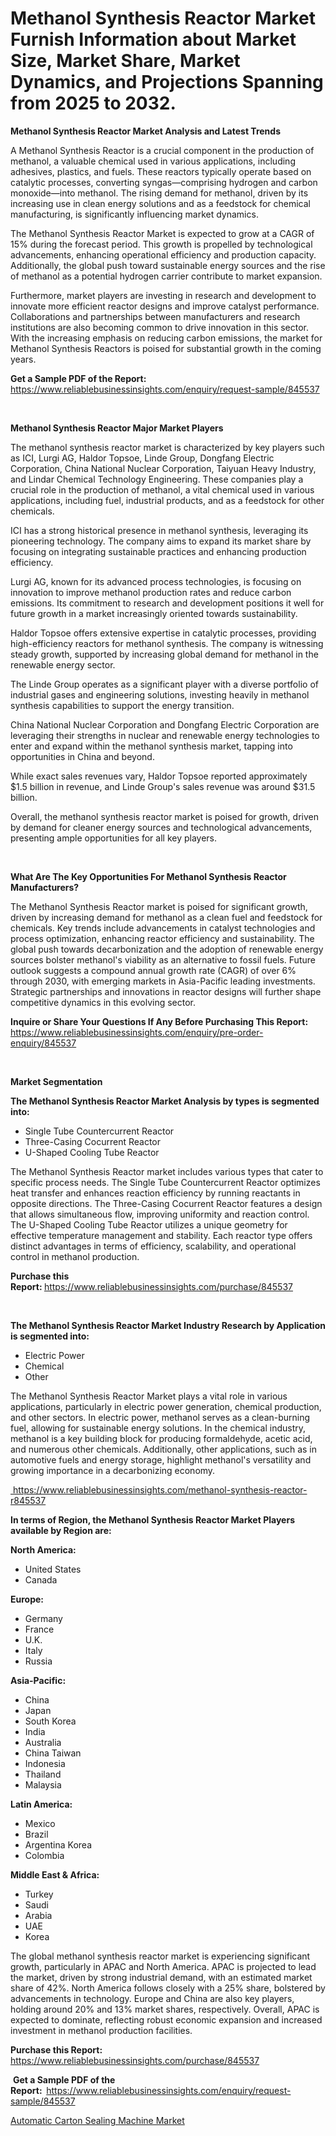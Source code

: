 <p><h1>Methanol Synthesis Reactor Market Furnish Information about Market Size, Market Share, Market Dynamics, and Projections Spanning from 2025 to 2032.</h1></p><p><strong>Methanol Synthesis Reactor Market Analysis and Latest Trends</strong></p>
<p><p>A Methanol Synthesis Reactor is a crucial component in the production of methanol, a valuable chemical used in various applications, including adhesives, plastics, and fuels. These reactors typically operate based on catalytic processes, converting syngas—comprising hydrogen and carbon monoxide—into methanol. The rising demand for methanol, driven by its increasing use in clean energy solutions and as a feedstock for chemical manufacturing, is significantly influencing market dynamics.</p><p>The Methanol Synthesis Reactor Market is expected to grow at a CAGR of 15% during the forecast period. This growth is propelled by technological advancements, enhancing operational efficiency and production capacity. Additionally, the global push toward sustainable energy sources and the rise of methanol as a potential hydrogen carrier contribute to market expansion. </p><p>Furthermore, market players are investing in research and development to innovate more efficient reactor designs and improve catalyst performance. Collaborations and partnerships between manufacturers and research institutions are also becoming common to drive innovation in this sector. With the increasing emphasis on reducing carbon emissions, the market for Methanol Synthesis Reactors is poised for substantial growth in the coming years.</p></p>
<p><strong>Get a Sample PDF of the Report:&nbsp;</strong> <a href="https://www.reliablebusinessinsights.com/enquiry/request-sample/845537?utm_campaign=2226&utm_medium=2&utm_source=Github&utm_content=ia&utm_term=17022025&utm_id=methanol-synthesis-reactor">https://www.reliablebusinessinsights.com/enquiry/request-sample/845537</a></p>
<p>&nbsp;</p>
<p><strong>Methanol Synthesis Reactor Major Market Players</strong></p>
<p><p>The methanol synthesis reactor market is characterized by key players such as ICI, Lurgi AG, Haldor Topsoe, Linde Group, Dongfang Electric Corporation, China National Nuclear Corporation, Taiyuan Heavy Industry, and Lindar Chemical Technology Engineering. These companies play a crucial role in the production of methanol, a vital chemical used in various applications, including fuel, industrial products, and as a feedstock for other chemicals.</p><p>ICI has a strong historical presence in methanol synthesis, leveraging its pioneering technology. The company aims to expand its market share by focusing on integrating sustainable practices and enhancing production efficiency.</p><p>Lurgi AG, known for its advanced process technologies, is focusing on innovation to improve methanol production rates and reduce carbon emissions. Its commitment to research and development positions it well for future growth in a market increasingly oriented towards sustainability.</p><p>Haldor Topsoe offers extensive expertise in catalytic processes, providing high-efficiency reactors for methanol synthesis. The company is witnessing steady growth, supported by increasing global demand for methanol in the renewable energy sector.</p><p>The Linde Group operates as a significant player with a diverse portfolio of industrial gases and engineering solutions, investing heavily in methanol synthesis capabilities to support the energy transition.</p><p>China National Nuclear Corporation and Dongfang Electric Corporation are leveraging their strengths in nuclear and renewable energy technologies to enter and expand within the methanol synthesis market, tapping into opportunities in China and beyond.</p><p>While exact sales revenues vary, Haldor Topsoe reported approximately $1.5 billion in revenue, and Linde Group's sales revenue was around $31.5 billion. </p><p>Overall, the methanol synthesis reactor market is poised for growth, driven by demand for cleaner energy sources and technological advancements, presenting ample opportunities for all key players.</p></p>
<p>&nbsp;</p>
<p><strong>What Are The Key Opportunities For Methanol Synthesis Reactor Manufacturers?</strong></p>
<p><p>The Methanol Synthesis Reactor market is poised for significant growth, driven by increasing demand for methanol as a clean fuel and feedstock for chemicals. Key trends include advancements in catalyst technologies and process optimization, enhancing reactor efficiency and sustainability. The global push towards decarbonization and the adoption of renewable energy sources bolster methanol's viability as an alternative to fossil fuels. Future outlook suggests a compound annual growth rate (CAGR) of over 6% through 2030, with emerging markets in Asia-Pacific leading investments. Strategic partnerships and innovations in reactor designs will further shape competitive dynamics in this evolving sector.</p></p>
<p><strong>Inquire or Share Your Questions If Any Before Purchasing This Report:</strong> <a href="https://www.reliablebusinessinsights.com/enquiry/pre-order-enquiry/845537?utm_campaign=2226&utm_medium=2&utm_source=Github&utm_content=ia&utm_term=17022025&utm_id=methanol-synthesis-reactor">https://www.reliablebusinessinsights.com/enquiry/pre-order-enquiry/845537</a></p>
<p>&nbsp;</p>
<p><strong>Market Segmentation</strong></p>
<p><strong>The Methanol Synthesis Reactor Market Analysis by types is segmented into:</strong></p>
<p><ul><li>Single Tube Countercurrent Reactor</li><li>Three-Casing Cocurrent Reactor</li><li>U-Shaped Cooling Tube Reactor</li></ul></p>
<p><p>The Methanol Synthesis Reactor market includes various types that cater to specific process needs. The Single Tube Countercurrent Reactor optimizes heat transfer and enhances reaction efficiency by running reactants in opposite directions. The Three-Casing Cocurrent Reactor features a design that allows simultaneous flow, improving uniformity and reaction control. The U-Shaped Cooling Tube Reactor utilizes a unique geometry for effective temperature management and stability. Each reactor type offers distinct advantages in terms of efficiency, scalability, and operational control in methanol production.</p></p>
<p><strong>Purchase this Report:&nbsp;</strong><a href="https://www.reliablebusinessinsights.com/purchase/845537?utm_campaign=2226&utm_medium=2&utm_source=Github&utm_content=ia&utm_term=17022025&utm_id=methanol-synthesis-reactor">https://www.reliablebusinessinsights.com/purchase/845537</a></p>
<p>&nbsp;</p>
<p><strong>The Methanol Synthesis Reactor Market Industry Research by Application is segmented into:</strong></p>
<p><ul><li>Electric Power</li><li>Chemical</li><li>Other</li></ul></p>
<p><p>The Methanol Synthesis Reactor Market plays a vital role in various applications, particularly in electric power generation, chemical production, and other sectors. In electric power, methanol serves as a clean-burning fuel, allowing for sustainable energy solutions. In the chemical industry, methanol is a key building block for producing formaldehyde, acetic acid, and numerous other chemicals. Additionally, other applications, such as in automotive fuels and energy storage, highlight methanol's versatility and growing importance in a decarbonizing economy.</p></p>
<p><a href="https://www.reliablebusinessinsights.com/methanol-synthesis-reactor-r845537?utm_campaign=2226&utm_medium=2&utm_source=Github&utm_content=ia&utm_term=17022025&utm_id=methanol-synthesis-reactor">&nbsp;https://www.reliablebusinessinsights.com/methanol-synthesis-reactor-r845537</a></p>
<p><strong>In terms of Region, the Methanol Synthesis Reactor Market Players available by Region are:</strong></p>
<p>
    <p> <strong> North America: </strong>
        <ul>
            <li>United States</li>
            <li>Canada</li>
        </ul>
        </p> 
    <p> <strong> Europe: </strong>
        <ul>
            <li>Germany</li>
            <li>France</li>
            <li>U.K.</li>
            <li>Italy</li>
            <li>Russia</li>
        </ul>
        </p> 
    <p> <strong> Asia-Pacific: </strong>
        <ul>
            <li>China</li>
            <li>Japan</li>
            <li>South Korea</li>
            <li>India</li>
            <li>Australia</li>
            <li>China Taiwan</li>
            <li>Indonesia</li>
            <li>Thailand</li>
            <li>Malaysia</li>
        </ul>
        </p> 
    <p> <strong> Latin America: </strong>
        <ul>
            <li>Mexico</li>
            <li>Brazil</li>
            <li>Argentina Korea</li>
            <li>Colombia</li>
        </ul>
        </p> 
    <p> <strong> Middle East & Africa: </strong>
        <ul>
            <li>Turkey</li>
            <li>Saudi</li>
            <li>Arabia</li>
            <li>UAE</li>
            <li>Korea</li>
        </ul>
    </p>
    </p>
<p><p>The global methanol synthesis reactor market is experiencing significant growth, particularly in APAC and North America. APAC is projected to lead the market, driven by strong industrial demand, with an estimated market share of 42%. North America follows closely with a 25% share, bolstered by advancements in technology. Europe and China are also key players, holding around 20% and 13% market shares, respectively. Overall, APAC is expected to dominate, reflecting robust economic expansion and increased investment in methanol production facilities.</p></p>
<p><strong>Purchase this Report: </strong><a href="https://www.reliablebusinessinsights.com/purchase/845537?utm_campaign=2226&utm_medium=2&utm_source=Github&utm_content=ia&utm_term=17022025&utm_id=methanol-synthesis-reactor">https://www.reliablebusinessinsights.com/purchase/845537</a></p>
<p>&nbsp;<strong>Get a Sample PDF of the Report:&nbsp;&nbsp;</strong><a href="https://www.reliablebusinessinsights.com/enquiry/request-sample/845537?utm_campaign=2226&utm_medium=2&utm_source=Github&utm_content=ia&utm_term=17022025&utm_id=methanol-synthesis-reactor">https://www.reliablebusinessinsights.com/enquiry/request-sample/845537</a></p>
<p><strong></strong></p>
<p><p><a href="https://github.com/AlisaRowe24/Market-Research-Report-List-1/blob/main/automatic-carton-sealing-machine-market.md?utm_campaign=2226&utm_medium=2&utm_source=Github&utm_content=ia&utm_term=17022025&utm_id=methanol-synthesis-reactor">Automatic Carton Sealing Machine Market</a></p></p>